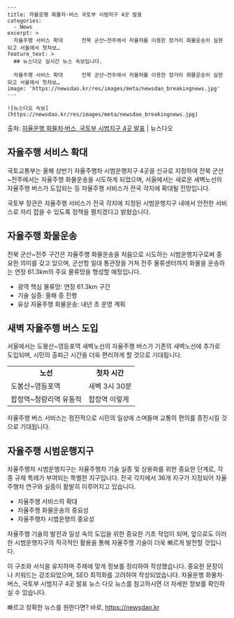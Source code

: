     ---
    title: 자율운행 화물차·버스 국토부 시범지구 4곳 발표
    categories:
      - News
    excerpt: >
      자율주행 서비스 확대      전북 군산~전주에서 자율차를 이용한 장거리 화물운송이 실현되고 서울에서 첫차보…
    feature_text: >
      ## 뉴스다오 실시간 뉴스 속보입니다.
    
      자율주행 서비스 확대      전북 군산~전주에서 자율차를 이용한 장거리 화물운송이 실현되고 서울에서 첫차보…
    image: 'https://newsdao.kr/res/images/meta/newsdao_breakingnews.jpg'
    ---
    
    ![뉴스다오 속보](https://newsdao.kr/res/images/meta/newsdao_breakingnews.jpg)

<p>출처: <a href="https://newsdao.kr/4450" rel="dofollow">자율운행 화물차·버스, 국토부 시범지구 4곳 발표</a> | 뉴스다오</p>

<h2 data-ke-size="size26">자율주행 서비스 확대</h2>
국토교통부는 올해 상반기 자율주행차 시범운행지구 4곳을 신규로 지정하여 전북 군산~전주에서는 자율주행 화물운송을 시도하게 되었으며, 서울에서는 새로운 새벽노선의 자율주행 버스가 도입되는 등 자율주행 서비스가 전국 각지에 확대될 전망입니다.

<p data-ke-size="size16">국토부 장관은 자율주행 서비스가 전국 각지에 지정된 시범운행지구 내에서 안전한 서비스로 자리 잡을 수 있도록 정책을 펼치겠다고 밝혔습니다.</p>

<h2 data-ke-size="size26">자율주행 화물운송</h2>
전북 군산~전주 구간은 자율주행 화물운송을 처음으로 시도하는 시범운행지구로써 중요한 의미를 갖고 있으며, 군산항 일대 통관장을 거쳐 전주 물류센터까지 화물을 운송하는 연장 61.3km의 주요 물류망을 형성할 예정입니다.

<ul>
    <li>광역 핵심 물류망: 연장 61.3km 구간</li>
    <li>기술 실증: 올해 중 진행</li>
    <li>유상 자율주행 화물운송: 내년 초 운영 계획</li>
</ul>

<h2 data-ke-size="size26">새벽 자율주행 버스 도입</h2>
서울에서는 도봉산~영등포역 새벽노선의 자율주행 버스가 기존의 새벽노선에 추가로 도입되며, 시민의 출퇴근 시간을 더욱 편리하게 할 것으로 기대됩니다.

<table>
    <tr>
        <td style="text-align: center; height: 17px;"><b>노선</b></td>
        <td style="text-align: center; height: 17px;"><b>첫차 시간</b></td>
    </tr>
    <tr>
        <td>도봉산~영등포역</td>
        <td>새벽 3시 30분</td>
    </tr>
    <tr>
        <td>합정역~청량리역 유동적</td>
        <td>합정역 이렇게</td>
    </tr>
</table>

<p data-ke-size="size16">자율주행 버스 서비스는 점진적으로 시민의 일상에 스며들며 교통의 편의를 증진시킬 것으로 기대됩니다.</p>

<h2 data-ke-size="size26">자율주행 시범운행지구</h2>
자율주행차 시범운행지구는 자율주행차 기술 실증 및 상용화를 위한 중요한 단계로, 각종 규제 특례가 부여되는 특별한 지구입니다. 전국 각지에서 36개 지구가 지정되어 자율주행차 연구와 실증이 활발히 이루어지고 있습니다.

<ul>
    <li>자율주행 서비스의 확대</li>
    <li>자율주행 화물운송의 중요성</li>
    <li>자율주행차 시범운행의 중요성</li>
</ul>

<p data-ke-size="size16">자율주행 기술의 발전과 일상 속의 도입을 위한 중요한 기초 작업이 되며, 앞으로도 이러한 시범운행지구의 적극적인 활용을 통해 자율주행 기술이 더욱 빠르게 발전할 것입니다.</p>

이 구조와 서식을 유지하며 주제에 맞게 정보를 정리하여 작성했습니다. 중요한 문장이나 키워드는 강조되었으며, SEO 최적화를 고려하여 작성되었습니다. 자율운행 화물차·버스, 국토부 시범지구 4곳 발표 뉴스 다오 뉴스를 참고하시면 더 자세한 정보를 확인하실 수 있습니다. 

빠르고 정확한 뉴스를 원한다면? 바로, <a href="https://newsdao.kr" rel="dofollow">https://newsdao.kr</a>


    
